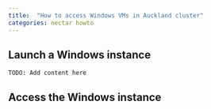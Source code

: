 ```yaml
---
title:  "How to access Windows VMs in Auckland cluster"
categories: nectar howto
---
```


## Launch a Windows instance

```
TODO: Add content here
```

## Access the Windows instance

